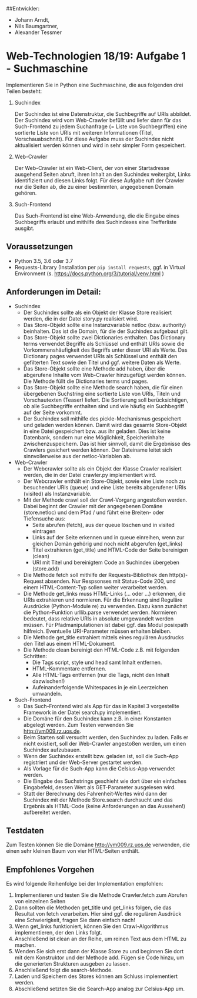 ##Entwickler:
- Johann Arndt,
- Nils Baumgartner,
- Alexander Tessmer

# Web-Technologien 18/19: Aufgabe 1 - Suchmaschine

Implementieren Sie in Python eine Suchmaschine, die aus folgenden drei Teilen besteht:

1. Suchindex

    Der Suchindex ist eine Datenstruktur, die Suchbegriffe auf URIs abbildet. Der Suchindex wird vom Web-Crawler befüllt und liefer dann für das Such-Frontend zu jedem Suchanfrage (= Liste von Suchbegriffen) eine sortierte Liste von URIs mit weiteren Informationen (Titel, Vorschauabschnitt). Für diese Aufgabe muss der Suchindex nicht aktualisiert werden können und wird in sehr simpler Form gespeichert.
     
2. Web-Crawler

    Der Web-Crawler ist ein Web-Client, der von einer Startadresse ausgehend Seiten abruft, ihren Inhalt an den Suchindex weitergibt, Links identifiziert und diesen Links folgt. Für diese Aufgabe ruft der Crawler nur die Seiten ab, die zu einer bestimmten, angegebenen Domain gehören.
     
3. Such-Frontend

    Das Such-Frontend ist eine Web-Anwendung, die die Eingabe eines Suchbegriffs erlaubt und mithilfe des Suchindexes eine Trefferliste ausgibt.

## Voraussetzungen
- Python 3.5, 3.6 oder 3.7
- Requests-Library (Installation per `pip install requests`, ggf. in Virtual Environment (s. https://docs.python.org/3/tutorial/venv.html )

## Anforderungen im Detail:

- Suchindex
    - Der Suchindex sollte als ein Objekt der Klasse Store realisiert werden, die in der Datei story.py realisiert wird.
    - Das Store-Objekt sollte eine Instanzvariable netloc (bzw. authority) beinhalten. Das ist die Domain, für die der Suchindex aufgebaut gilt.
    - Das Store-Objekt sollte zwei Dictionaries enthalten. Das Dictionary terms verwendet Begriffe als Schlüssel und enthält URIs sowie die Vorkommenshäufigkeit des Begriffs unter dieser URI als Werte. Das Dictionary pages verwendet URIs als Schlüssel und enthält den gefilterten Text sowie den Titel und ggf. weitere Daten als Werte.
    - Das Store-Objekt sollte eine Methode add haben, über die abgerufene Inhalte vom Web-Crawler hinzugefügt werden können. Die Methode füllt die Dictionaries terms und pages.
    - Das Store-Objekt sollte eine Methode search haben, die für einen übergebenen Suchstring eine sortierte Liste von URIs, Titeln und Vorschautexten (Teaser) liefert. Die Sortierung soll berücksichtigen, ob alle Suchbegriffe enthalten sind und wie häufig ein Suchbegriff auf der Seite vorkommt.
    - Der Suchindex soll mithilfe des pickle-Mechanismus gespeichert und geladen werden können. Damit wird das gesamte Store-Objekt in eine Datei gespeichert bzw. aus ihr geladen. Dies ist keine Datenbank, sondern nur eine Möglichkeit, Speicherinhalte zwischenzuspeichern. Das ist hier sinnvoll, damit die Ergebnisse des Crawlers gesichert werden können. Der Dateiname leitet sich sinnvollerweise aus der netloc-Variablen ab.
- Web-Crawler
    - Der Webcrawler sollte als ein Objekt der Klasse Crawler realisiert werden, die in der Datei crawler.py implementiert wird.
    - Der Webcrawler enthält ein Store-Objekt, sowie eine Liste noch zu besuchender URIs (queue) und eine Liste bereits abgerufener URIs (visited) als Instanzvariable.
    - Mit der Methode crawl soll der Crawl-Vorgang angestoßen werden. Dabei beginnt der Crawler mit der angegebenen Domäne (store.netloc) und dem Pfad / und führt eine Breiten- oder Tiefensuche aus:
        - Seite abrufen (fetch), aus der queue löschen und in visited eintragen
        - Links auf der Seite erkennen und in queue einreihen, wenn zur gleichen Domän gehörig und noch nicht abgerufen (get_links)
        - Titel extrahieren (get_title) und HTML-Code der Seite bereinigen (clean)
        - URI mit Titel und bereinigtem Code an Suchindex übergeben (store.add)
    - Die Methode fetch soll mithilfe der Requests-Bibliothek den http(s)-Request absenden. Nur Respsonses mit Status-Code 200, und einem HTML-Content-Typ sollen weiter verarbeitet werden.
    - Die Methode get_links muss HTML-Links (... oder ...) erkennen, die URIs extrahieren und normieren. Für die Erkennung sind Reguläre Ausdrücke (Python-Module re) zu verwenden. Dazu kann zunächst die Python-Funktion urllib.parse verwendet werden. Normieren bedeutet, dass relative URIs in absolute umgewandelt werden müssen. Für Pfadmanipulationen ist dabei ggf. das Modul posixpath hilfreich. Eventuelle URI-Parameter müssen erhalten bleiben.
    - Die Methode get_title extrahiert mittels eines regulären Ausdrucks den Titel aus einem HTML-Dokument.
    - Die Methode clean bereinigt den HTML-Code z.B. mit folgenden Schritten:
        - Die Tags script, style und head samt Inhalt entfernen.
        - HTML-Kommentare entfernen.
        - Alle HTML-Tags entfernen (nur die Tags, nicht den Inhalt dazwischen!)
        - Aufeinanderfolgende Whitespaces in je ein Leerzeichen umwandeln.
- Such-Frontend
    - Das Such-Frontend wird als App für das in Kapitel 3 vorgestellte Framework in der Datei search.py implementiert.
    - Die Domäne für den Suchindex kann z.B. in einer Konstanten abgelegt werden. Zum Testen verwenden Sie http://vm009.rz.uos.de.
    - Beim Starten soll versucht werden, den Suchindex zu laden. Falls er nicht existiert, soll der Web-Crawler angestoßen werden, um einen Suchindex aufzubauen.
    - Wenn der Suchindex erstellt bzw. geladen ist, soll die Such-App registriert und der Web-Server gestartet werden.
    - Als Vorlage für die Such-App kann die Celsius-App verwendet werden.
    - Die Eingabe des Suchstrings geschieht wie dort über ein einfaches Eingabefeld, dessen Wert als GET-Parameter ausgelesen wird.
    - Statt der Berechnung des Fahrenheit-Wertes wird dann der Suchindex mit der Methode Store.search durchsucht und das Ergebnis als HTML-Code (keine Anforderungen an das Aussehen!) aufbereitet werden.

## Testdaten
Zum Testen können Sie die Domäne http://vm009.rz.uos.de verwenden, die einen sehr kleinen Baum von vier HTML-Seiten enthält.

## Empfohlenes Vorgehen

Es wird folgende Reihenfolge bei der Implementation empfohlen:

1. Implementieren und testen Sie die Methode Crawler.fetch zum Abrufen von einzelnen Seiten
2. Dann sollten die Methoden get_title und get_links folgen, die das Resultat von fetch verarbeiten. Hier sind ggf. die regulären Ausdrück eine Schwierigkeit, fragen Sie dann einfach nach!
3. Wenn get_links funktioniert, können Sie den Crawl-Algorithmus implementieren, der den Links folgt.
4. Anschließend ist clean an der Reihe, um reinen Text aus dem HTML zu machen.
5. Wenden Sie sich erst dann der Klasse Store zu und beginnen Sie dort mit dem Konstruktor und der Methode add. Fügen sie Code hinzu, um die generierten Strukturen ausgeben zu lassen.
6. Anschließend folgt die search-Methode.
7. Laden und Speichern des Stores können am Schluss implementiert werden.
8. Abschließend setzten Sie die Search-App analog zur Celsius-App um.
